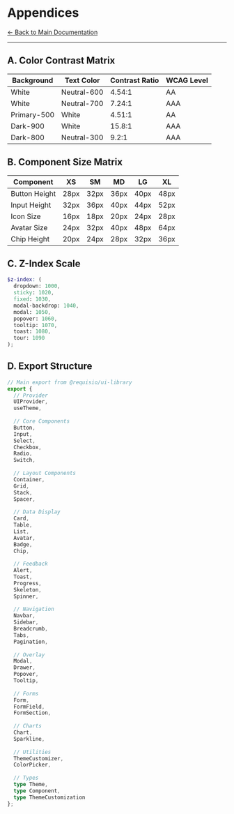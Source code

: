 # Appendices

[← Back to Main Documentation](./Readme.md)

---

## A. Color Contrast Matrix

| Background | Text Color | Contrast Ratio | WCAG Level |
|------------|-----------|----------------|------------|
| White | Neutral-600 | 4.54:1 | AA |
| White | Neutral-700 | 7.24:1 | AAA |
| Primary-500 | White | 4.51:1 | AA |
| Dark-900 | White | 15.8:1 | AAA |
| Dark-800 | Neutral-300 | 9.2:1 | AAA |

## B. Component Size Matrix

| Component | XS | SM | MD | LG | XL |
|-----------|----|----|----|----|-----|
| Button Height | 28px | 32px | 36px | 40px | 48px |
| Input Height | 32px | 36px | 40px | 44px | 52px |
| Icon Size | 16px | 18px | 20px | 24px | 28px |
| Avatar Size | 24px | 32px | 40px | 48px | 64px |
| Chip Height | 20px | 24px | 28px | 32px | 36px |

## C. Z-Index Scale

```scss
$z-index: (
  dropdown: 1000,
  sticky: 1020,
  fixed: 1030,
  modal-backdrop: 1040,
  modal: 1050,
  popover: 1060,
  tooltip: 1070,
  toast: 1080,
  tour: 1090
);
```

## D. Export Structure

```typescript
// Main export from @requisio/ui-library
export {
  // Provider
  UIProvider,
  useTheme,
  
  // Core Components
  Button,
  Input,
  Select,
  Checkbox,
  Radio,
  Switch,
  
  // Layout Components
  Container,
  Grid,
  Stack,
  Spacer,
  
  // Data Display
  Card,
  Table,
  List,
  Avatar,
  Badge,
  Chip,
  
  // Feedback
  Alert,
  Toast,
  Progress,
  Skeleton,
  Spinner,
  
  // Navigation
  Navbar,
  Sidebar,
  Breadcrumb,
  Tabs,
  Pagination,
  
  // Overlay
  Modal,
  Drawer,
  Popover,
  Tooltip,
  
  // Forms
  Form,
  FormField,
  FormSection,
  
  // Charts
  Chart,
  Sparkline,
  
  // Utilities
  ThemeCustomizer,
  ColorPicker,
  
  // Types
  type Theme,
  type Component,
  type ThemeCustomization
};
```
